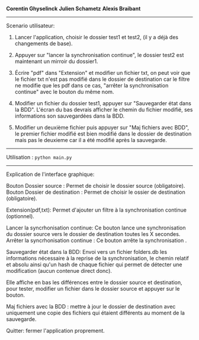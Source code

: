__Corentin Ghyselinck__
__Julien Schametz__
__Alexis Braibant__

-----------------

Scenario utilisateur:

1. Lancer l'application, choisir le dossier test1 et test2, (il y a déjà des changements de base).

2. Appuyer sur "lancer la synchronisation continue", le dossier test2 est maintenant un mirroir du dossier1.

3. Écrire "pdf" dans "Extension" et modifier un fichier txt, on peut voir que le fichier txt n'est pas modifié dans le dossier de destination car le filtre ne modifie que les pdf dans ce cas, "arrêter la synchronisation continue" avec le bouton du même nom.

4. Modifier un fichier du dossier test1, appuyer sur "Sauvegarder état dans la BDD".
L'écran du bas devrais afficher le chemin du fichier modifié, ses informations son sauvegardées dans la BDD.

5. Modifier un deuxième fichier puis appuyer sur "Maj fichiers avec BDD", le premier fichier modifié est bien modifié dans le dossier de destination mais pas le deuxieme car il a été modifié après la sauvegarde.

-----------------

Utilisation : `python main.py`

-----------------

Explication de l'interface graphique:

Bouton Dossier source : Permet de choisir le dossier source (obligatoire).
Bouton Dossier de destination : Permet de choisir le ossier de destination (obligatoire).

Extension(pdf,txt): Permet d'ajouter un filtre à la synchronisation continue (optionnel).

Lancer la syncrhonisation continue: Ce bouton lance une synchronisation du dossier source vers le dossier de destination toutes les X secondes.
Arrêter la syncrhonisation continue : Ce bouton arrête la synchronisation .

Sauvegarder état dans la BDD: Envoi vers un fichier folders.db les informations nécessaire à la reprise de la synchronisation, le chemin relatif et absolu ainsi qu'un hash de chaque fichier qui permet de détecter une modification (aucun contenue direct donc).

Elle affiche en bas les différences entre le dossier source et destination, pour tester, modifier un fichier dans le dossier source et appuyer sur le bouton.

Maj fichiers avec la BDD : mettre à jour le dossier de destination avec uniquement une copie des fichiers qui étaient différents au moment de la sauvegarde.

Quitter: fermer l'application proprement.

